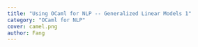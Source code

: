 ```yaml
---
title: "Using OCaml for NLP -- Generalized Linear Models 1"
category: "OCaml for NLP"
cover: camel.png
author: Fang 
---
```


